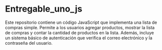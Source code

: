 # Entregable_uno_js
Este repositorio contiene un código JavaScript que implementa una lista de compras simple. Permite a los usuarios agregar productos, mostrar la lista de compras y contar la cantidad de productos en la lista. Además, incluye un sistema básico de autenticación que verifica el correo electrónico y la contraseña del usuario.

